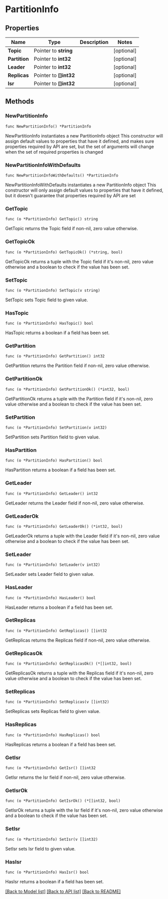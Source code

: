 # PartitionInfo

## Properties

Name | Type | Description | Notes
------------ | ------------- | ------------- | -------------
**Topic** | Pointer to **string** |  | [optional] 
**Partition** | Pointer to **int32** |  | [optional] 
**Leader** | Pointer to **int32** |  | [optional] 
**Replicas** | Pointer to **[]int32** |  | [optional] 
**Isr** | Pointer to **[]int32** |  | [optional] 

## Methods

### NewPartitionInfo

`func NewPartitionInfo() *PartitionInfo`

NewPartitionInfo instantiates a new PartitionInfo object
This constructor will assign default values to properties that have it defined,
and makes sure properties required by API are set, but the set of arguments
will change when the set of required properties is changed

### NewPartitionInfoWithDefaults

`func NewPartitionInfoWithDefaults() *PartitionInfo`

NewPartitionInfoWithDefaults instantiates a new PartitionInfo object
This constructor will only assign default values to properties that have it defined,
but it doesn't guarantee that properties required by API are set

### GetTopic

`func (o *PartitionInfo) GetTopic() string`

GetTopic returns the Topic field if non-nil, zero value otherwise.

### GetTopicOk

`func (o *PartitionInfo) GetTopicOk() (*string, bool)`

GetTopicOk returns a tuple with the Topic field if it's non-nil, zero value otherwise
and a boolean to check if the value has been set.

### SetTopic

`func (o *PartitionInfo) SetTopic(v string)`

SetTopic sets Topic field to given value.

### HasTopic

`func (o *PartitionInfo) HasTopic() bool`

HasTopic returns a boolean if a field has been set.

### GetPartition

`func (o *PartitionInfo) GetPartition() int32`

GetPartition returns the Partition field if non-nil, zero value otherwise.

### GetPartitionOk

`func (o *PartitionInfo) GetPartitionOk() (*int32, bool)`

GetPartitionOk returns a tuple with the Partition field if it's non-nil, zero value otherwise
and a boolean to check if the value has been set.

### SetPartition

`func (o *PartitionInfo) SetPartition(v int32)`

SetPartition sets Partition field to given value.

### HasPartition

`func (o *PartitionInfo) HasPartition() bool`

HasPartition returns a boolean if a field has been set.

### GetLeader

`func (o *PartitionInfo) GetLeader() int32`

GetLeader returns the Leader field if non-nil, zero value otherwise.

### GetLeaderOk

`func (o *PartitionInfo) GetLeaderOk() (*int32, bool)`

GetLeaderOk returns a tuple with the Leader field if it's non-nil, zero value otherwise
and a boolean to check if the value has been set.

### SetLeader

`func (o *PartitionInfo) SetLeader(v int32)`

SetLeader sets Leader field to given value.

### HasLeader

`func (o *PartitionInfo) HasLeader() bool`

HasLeader returns a boolean if a field has been set.

### GetReplicas

`func (o *PartitionInfo) GetReplicas() []int32`

GetReplicas returns the Replicas field if non-nil, zero value otherwise.

### GetReplicasOk

`func (o *PartitionInfo) GetReplicasOk() (*[]int32, bool)`

GetReplicasOk returns a tuple with the Replicas field if it's non-nil, zero value otherwise
and a boolean to check if the value has been set.

### SetReplicas

`func (o *PartitionInfo) SetReplicas(v []int32)`

SetReplicas sets Replicas field to given value.

### HasReplicas

`func (o *PartitionInfo) HasReplicas() bool`

HasReplicas returns a boolean if a field has been set.

### GetIsr

`func (o *PartitionInfo) GetIsr() []int32`

GetIsr returns the Isr field if non-nil, zero value otherwise.

### GetIsrOk

`func (o *PartitionInfo) GetIsrOk() (*[]int32, bool)`

GetIsrOk returns a tuple with the Isr field if it's non-nil, zero value otherwise
and a boolean to check if the value has been set.

### SetIsr

`func (o *PartitionInfo) SetIsr(v []int32)`

SetIsr sets Isr field to given value.

### HasIsr

`func (o *PartitionInfo) HasIsr() bool`

HasIsr returns a boolean if a field has been set.


[[Back to Model list]](../README.md#documentation-for-models) [[Back to API list]](../README.md#documentation-for-api-endpoints) [[Back to README]](../README.md)


